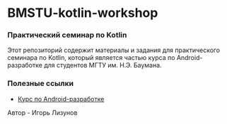 # BMSTU-kotlin-workshop

### Практический семинар по Kotlin

Этот репозиторий содержит материалы и задания для практического семинара по Kotlin, который является частью курса по Android-разработке для студентов МГТУ им. Н.Э. Баумана.

### Полезные ссылки

- [Курс по Android-разработке](https://education.tbank.ru/academy/bmstu-android-course/)

Автор - Игорь Лизунов
